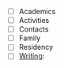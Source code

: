 - [ ] Academics
- [ ] Activities
- [ ] Contacts
- [ ] Family
- [ ] Residency
- [ ] [Writing](https://github.com/Implycitt/college/blob/main/CommonApp/purdue/prompts.md):
